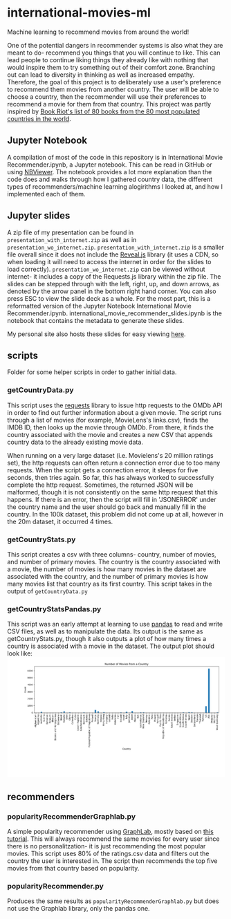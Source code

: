 
# international-movies-ml
Machine learning to recommend movies from around the world!

One of the potential dangers in recommender systems is also what they are meant to do- recommend you things that you will continue to like. This can lead people to continue liking things they already like with nothing that would inspire them to try something out of their comfort zone. Branching out can lead to diversity in thinking as well as increased empathy. Therefore, the goal of this project is to deliberately use a user's preference to recommend them movies from another country. The user will be able to choose a country, then the recommender will use their preferences to recommend a movie for them from that country. This project was partly inspired by [Book Riot's list of 80 books from the 80 most populated countries in the world](http://bookriot.com/2016/04/28/around-world-80-books-global-reading-list/ "book riot list").

## Jupyter Notebook
A compilation of most of the code in this repository is in International Movie Recommender.ipynb, a Jupyter notebook. This can be read in GitHub or using [NBViewer](https://nbviewer.jupyter.org/github/allisonking/international-movies-ml/blob/master/International%20Movie%20Recommender.ipynb). The notebook provides a lot more explanation than the code does and walks through how I gathered country data, the different types of recommenders/machine learning alogirithms I looked at, and how I implemented each of them.

## Jupyter slides
A zip file of my presentation can be found in `presentation_with_internet.zip` as well as in `presentation_wo_internet.zip`. `presentation_with_internet.zip` is a smaller file overall since it does not include the [Reveal.js](http://lab.hakim.se/reveal-js/#/) library (it uses a CDN, so when loading it will need to access the internet in order for the slides to load correctly). `presentation_wo_internet.zip` can be viewed without internet- it includes a copy of the Requests.js library within the zip file. The slides can be stepped through with the left, right, up, and down arrows, as denoted by the arrow panel in the bottom right hand corner. You can also press ESC to view the slide deck as a whole. For the most part, this is a reformatted version of the Jupyter Notebook International Movie Recommender.ipynb. international_movie_recommender_slides.ipynb is the notebook that contains the metadata to generate these slides.

My personal site also hosts these slides for easy viewing [here](https://allisonking.github.io/movies-ml/international_movie_recommender_slides.slides.html#/).

## scripts
Folder for some helper scripts in order to gather initial data.

### getCountryData.py
This script uses the [requests](http://docs.python-requests.org/en/master/ "requests homepage") library to issue http requests to the OMDb API in order to find out further information about a given movie. The script runs through a list of movies (for example, MovieLens's links.csv), finds the IMDB ID, then looks up the movie through OMDb. From there, it finds the country associated with the movie and creates a new CSV that appends country data to the already existing movie data.

When running on a very large dataset (i.e. Movielens's 20 million ratings set), the http requests can often return a connection error due to too many requests. When the script gets a connection error, it sleeps for five seconds, then tries again. So far, this has always worked to successfully complete the http request. Sometimes, the returned JSON will be malformed, though it is not consistently on the same http request that this happens. If there is an error, then the script will fill in 'JSONERROR' under the country name and the user should go back and manually fill in the country. In the 100k dataset, this problem did not come up at all, however in the 20m dataset, it occurred 4 times.

### getCountryStats.py
This script creates a csv with three columns- country, number of movies, and number of primary movies. The country is the country associated with a movie, the number of movies is how many movies in the dataset are associated with the country, and the number of primary movies is how many movies list that country as its first country. This script takes in the output of `getCountryData.py`

### getCountryStatsPandas.py
This script was an early attempt at learning to use [pandas](http://pandas.pydata.org/ "pandas homepage") to read and write CSV files, as well as to manipulate the data. Its output is the same as getCountryStats.py, though it also outputs a plot of how many times a country is associated with a movie in the dataset. The output plot should look like: ![movie country plot](figures/movie_country_data.png "movie country plot")

## recommenders

### popularityRecommenderGraphlab.py
A simple popularity recommender using [GraphLab](https://turi.com/ "graphlab homepage"), mostly based on [this tutorial](https://www.analyticsvidhya.com/blog/2016/06/quick-guide-build-recommendation-engine-python/ "tutorial"). This will always recommend the same movies for every user since there is no personalitzation- it is just recommending the most popular movies. This script uses 80% of the ratings.csv data and filters out the country the user is interested in. The script then recommends the top five movies from that country based on popularity.

### popularityRecommender.py
Produces the same results as `popularityRecommenderGraphlab.py` but does not use the Graphlab library, only the pandas one.
